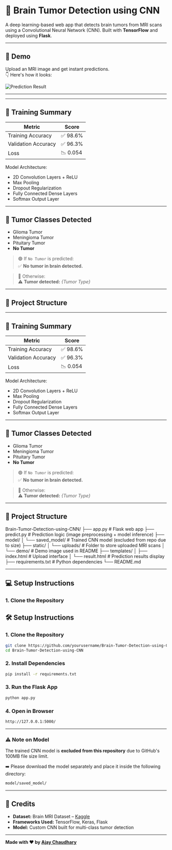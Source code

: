 # 🧠 Brain Tumor Detection using CNN

A deep learning-based web app that detects brain tumors from MRI scans using a Convolutional Neural Network (CNN). Built with **TensorFlow** and deployed using **Flask**.

---

## 🚀 Demo

Upload an MRI image and get instant predictions.  
👇 Here's how it looks:

![Prediction Result](https://private-user-images.githubusercontent.com/157147939/431199393-e860dfc8-8a6d-472e-aea1-21d661ca297b.png)


---

---

## 🧪 Training Summary

| Metric              | Score     |
|---------------------|-----------|
| Training Accuracy   | ✅ 98.6%   |
| Validation Accuracy | ✅ 96.3%   |
| Loss                | 📉 0.054   |

Model Architecture:
- 2D Convolution Layers + ReLU
- Max Pooling
- Dropout Regularization
- Fully Connected Dense Layers
- Softmax Output Layer

---

## 🧠 Tumor Classes Detected

- Glioma Tumor
- Meningioma Tumor
- Pituitary Tumor
- **No Tumor**

> 🟢 If `No Tumor` is predicted:  
> ✅ **No tumor in brain detected.**

> 🔴 Otherwise:  
> ⚠️ **Tumor detected:** _{Tumor Type}_

---

## 📁 Project Structure


---

## 🧪 Training Summary

| Metric              | Score     |
|---------------------|-----------|
| Training Accuracy   | ✅ 98.6%   |
| Validation Accuracy | ✅ 96.3%   |
| Loss                | 📉 0.054   |

Model Architecture:
- 2D Convolution Layers + ReLU
- Max Pooling
- Dropout Regularization
- Fully Connected Dense Layers
- Softmax Output Layer

---

## 🧠 Tumor Classes Detected

- Glioma Tumor
- Meningioma Tumor
- Pituitary Tumor
- **No Tumor**

> 🟢 If `No Tumor` is predicted:  
> ✅ **No tumor in brain detected.**

> 🔴 Otherwise:  
> ⚠️ **Tumor detected:** _{Tumor Type}_

---

## 📁 Project Structure

Brain-Tumor-Detection-using-CNN/ ├── app.py # Flask web app ├── predict.py # Prediction logic (image preprocessing + model inference) ├── model/ │ └── saved_model/ # Trained CNN model (excluded from repo due to size) ├── static/ │ └── uploads/ # Folder to store uploaded MRI scans │ └── demo/ # Demo image used in README ├── templates/ │ ├── index.html # Upload interface │ └── result.html # Prediction results display ├── requirements.txt # Python dependencies └── README.md 


---

## 💻 Setup Instructions

### 1. Clone the Repository

## 🛠️ Setup Instructions

### 1. Clone the Repository

```bash
git clone https://github.com/yourusername/Brain-Tumor-Detection-using-CNN.git
cd Brain-Tumor-Detection-using-CNN
```

### 2. Install Dependencies

```bash
pip install -r requirements.txt
```

### 3. Run the Flask App

```bash
python app.py
```

### 4. Open in Browser

```bash
http://127.0.0.1:5000/
```

---

### ⚠️ Note on Model

The trained CNN model is **excluded from this repository** due to GitHub's 100MB file size limit.

➡️ Please download the model separately and place it inside the following directory:

```bash
model/saved_model/
```

---

## 🙌 Credits

- **Dataset:** Brain MRI Dataset – [Kaggle](https://www.kaggle.com/datasets/masoudnickparvar/brain-tumor-mri-dataset)
- **Frameworks Used:** TensorFlow, Keras, Flask
- **Model:** Custom CNN built for multi-class tumor detection

---

**Made with ❤️ by [Ajay Chaudhary](https://github.com/ajaychaudhary2)**

